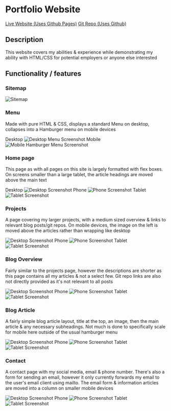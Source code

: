 # Portfolio Website

[Live Website (Uses Github Pages)](https://sachabucinskas.github.io/Portfolio/)
[Git Repo (Uses Github)](https://github.com/SachaBucinskas/Portfolio)

## Description
This website covers my abilities & experience while demonstrating my ability with HTML/CSS for potential employers or anyone else interested

## Functionality / features
### Sitemap
![Sitemap](./docs/sitemap.png)
### Menu
Made with pure HTML & CSS, displays a standard Menu on desktop, collapses into a Hamburger menu on mobile devices

Desktop
![Desktop Menu Screenshot](./docs/menus/desktop_screenshot.png)
Mobile
![Mobile Hamburger Menu Screenshot](./docs/menus/mobile_screenshot.png)

### Home page
This page as with all pages on this site is largely formatted with flex boxes. On screens smaller than a large tablet, the article headings are moved above the main text

Desktop
![Desktop Screenshot](./docs/home/desktop_screenshot.png)
Phone
![Phone Screenshot](./docs/home/phone_screenshot.png)
Tablet
![Tablet Screenshot](./docs/home/tablet_screenshot.png)

### Projects
A page covering my larger projects, with a medium sized overview & links to relevant blog posts/git repos. On mobile devices, the image on the left is moved above the articles rather than wrapping like desktop

![Desktop Screenshot](./docs/projects/desktop_screenshot.png)
Phone
![Phone Screenshot](./docs/projects/phone_screenshot.png)
Tablet
![Tablet Screenshot](./docs/projects/tablet_screenshot.png)

### Blog Overview
Fairly similar to the projects page, however the descriptions are shorter as this page contains all my articles & not a select few. Git repo links are also not directly provided as it's not relevant to all posts

![Desktop Screenshot](./docs/blog_overview/desktop_screenshot.png)
Phone
![Phone Screenshot](./docs/blog_overview/phone_screenshot.png)
Tablet
![Tablet Screenshot](./docs/blog_overview/tablet_screenshot.png)

### Blog Article
A fairly simple blog article layout, title at the top, an image, then the main article & any necessary subheadings. Not much is done to specifically scale for mobile here outside of the usual hamburger menu

![Desktop Screenshot](./docs/blog_article/desktop_screenshot.png)
Phone
![Phone Screenshot](./docs/blog_article/phone_screenshot.png)
Tablet
![Tablet Screenshot](./docs/blog_article/tablet_screenshot.png)

### Contact
A contact page with my social media, email & phone number. There's also a form for sending an email, however it only currently forwards my email to the user's email client using mailto. The email form & information articles are moved into a column on smaller mobile devices

![Desktop Screenshot](./docs/contact/desktop_screenshot.png)
Phone
![Phone Screenshot](./docs/contact/phone_screenshot.png)
Tablet
![Tablet Screenshot](./docs/contact/tablet_screenshot.png)